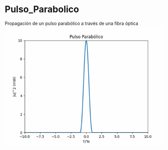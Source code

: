 # Pulso_Parabolico
Propagación de un pulso parabólico a través de una fibra óptica
![](Anim_Parab.gif)
